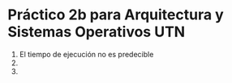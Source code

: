 # Práctico 2b para Arquitectura y Sistemas Operativos UTN

<ol>
    <li>El tiempo de ejecución no es predecible</li>
    <li></li>
    <li></li>
</ol>
